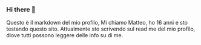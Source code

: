 ### Hi there 👋

Questo è il markdown del mio profilo, 
Mi chiamo Matteo, ho 16 anni e sto testando questo sito.
Attualmente sto scrivendo sul read me del mio profilo, diove tutti possono leggere delle info su di me.
